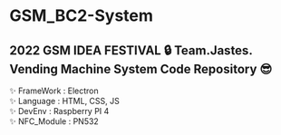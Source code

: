 # GSM_BC2-System
2022 GSM IDEA FESTIVAL
🔒 Team.Jastes.  
Vending Machine System Code Repository 😎
---
✨ FrameWork : Electron   
✨ Language : HTML, CSS, JS   
✨ DevEnv : Raspberry PI 4   
✨ NFC_Module : PN532
